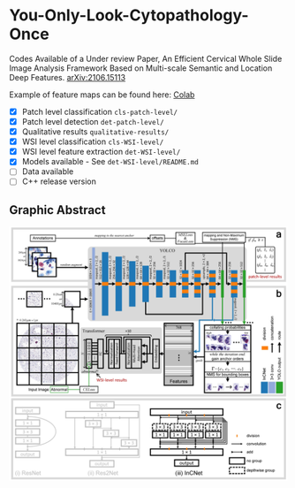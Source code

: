 # You-Only-Look-Cytopathology-Once

Codes Available of a Under review Paper, An Efficient Cervical Whole Slide Image Analysis Framework Based on Multi-scale Semantic and Location Deep Features. [arXiv:2106.15113](https://arxiv.org/abs/2106.15113)

Example of feature maps can be found here: [Colab](https://colab.research.google.com/drive/1-qvoLT18kf_6Of8BpaMfCvxvwfeyy1sw?usp=sharing)

- [x] Patch level classification `cls-patch-level/`
- [x] Patch level detection `det-patch-level/`
- [x] Qualitative results `qualitative-results/`
- [x] WSI level classification `cls-WSI-level/`
- [x] WSI level feature extraction `det-WSI-level/`
- [x] Models available - See `det-WSI-level/README.md`
- [ ] Data available
- [ ] C++ release version

## Graphic Abstract

![graphic abstract](graph-abstract.jpg)
